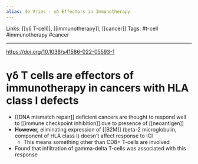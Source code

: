 ```yaml
---
alias: de Vries - γδ Effectors in Immunotherapy
---
```


Links: [[γδ T-cell]], [[immunotherapy]], [[cancer]]
Tags: #t-cell #immunotherapy #cancer

---

https://doi.org/10.1038/s41586-022-05593-1

# γδ T cells are effectors of immunotherapy in cancers with HLA class I defects

- [[DNA mismatch repair]] deficient cancers are thought to respond well to [[immune checkpoint inhibition]] due to presence of [[neoantigen]]
- **However,** eliminating expression of [[B2M]] (beta-2 microglobulin, component of HLA class I) doesn't affect response to ICI
	- This means something other than CD8+ T-cells are involved
- Found that infiltration of gamma-delta T-cells was associated with this response